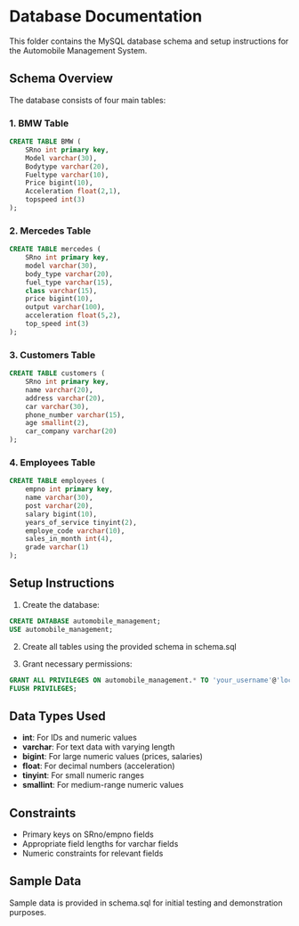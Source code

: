 # Database Documentation

This folder contains the MySQL database schema and setup instructions for the Automobile Management System.

## Schema Overview

The database consists of four main tables:

### 1. BMW Table
```sql
CREATE TABLE BMW (
    SRno int primary key,
    Model varchar(30),
    Bodytype varchar(20),
    Fueltype varchar(10),
    Price bigint(10),
    Acceleration float(2,1),
    topspeed int(3)
);
```

### 2. Mercedes Table
```sql
CREATE TABLE mercedes (
    SRno int primary key,
    model varchar(30),
    body_type varchar(20),
    fuel_type varchar(15),
    class varchar(15),
    price bigint(10),
    output varchar(100),
    acceleration float(5,2),
    top_speed int(3)
);
```

### 3. Customers Table
```sql
CREATE TABLE customers (
    SRno int primary key,
    name varchar(20),
    address varchar(20),
    car varchar(30),
    phone_number varchar(15),
    age smallint(2),
    car_company varchar(20)
);
```

### 4. Employees Table
```sql
CREATE TABLE employees (
    empno int primary key,
    name varchar(30),
    post varchar(20),
    salary bigint(10),
    years_of_service tinyint(2),
    employe_code varchar(10),
    sales_in_month int(4),
    grade varchar(1)
);
```

## Setup Instructions

1. Create the database:
```sql
CREATE DATABASE automobile_management;
USE automobile_management;
```

2. Create all tables using the provided schema in schema.sql

3. Grant necessary permissions:
```sql
GRANT ALL PRIVILEGES ON automobile_management.* TO 'your_username'@'localhost';
FLUSH PRIVILEGES;
```

## Data Types Used

- **int**: For IDs and numeric values
- **varchar**: For text data with varying length
- **bigint**: For large numeric values (prices, salaries)
- **float**: For decimal numbers (acceleration)
- **tinyint**: For small numeric ranges
- **smallint**: For medium-range numeric values

## Constraints

- Primary keys on SRno/empno fields
- Appropriate field lengths for varchar fields
- Numeric constraints for relevant fields

## Sample Data

Sample data is provided in schema.sql for initial testing and demonstration purposes.
